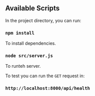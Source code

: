 
## Available Scripts

In the project directory, you can run:

### `npm install`
To install dependencies. <br />

### `node src/server.js`
To runteh server.<br />

To test you can run the `GET` request in: 
### `http://localhost:8000/api/health`